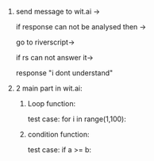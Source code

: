1. send message to wit.ai -> 

   if response can not be analysed then ->

   go to riverscript->

   if rs can not answer it->

   response "i dont understand"



2. 2 main part in wit.ai:

   1. Loop function:

      test case: for i in range(1,100):

   2. condition function:

      test case: if a >= b: